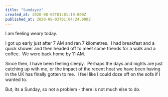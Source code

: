 ```yaml
---
title: "Sundayzz"
created_at: 2020-08-03T01:01:19.000Z
published_at: 2020-08-03T01:04:24.000Z
---
```

I am feeling weary today.

I got up early just after 7 AM and ran 7 kilometres.  I had breakfast and a quick shower and then headed off to meet some friends for a walk and a coffee.  We were back home by 11 AM.

Since then, I have been feeling sleepy.  Perhaps the days and nights are just catching up with me, or the impact of the recent heat we have been having in the UK has finally gotten to me.  I feel like I could doze off on the sofa if I wanted to.

But, its a Sunday, so not a problem - there is not much else to do.
